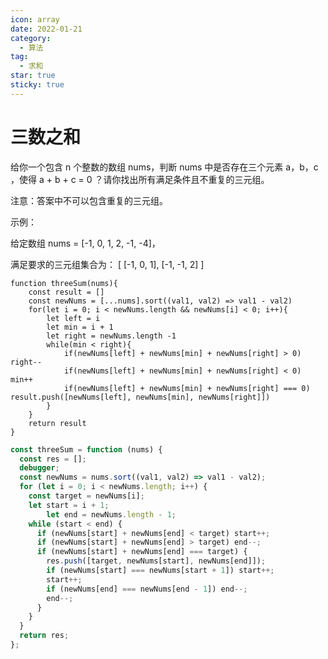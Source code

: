 ```yaml
---
icon: array
date: 2022-01-21
category:
  - 算法
tag:
  - 求和
star: true
sticky: true
---
```


# 三数之和

给你一个包含 n 个整数的数组 nums，判断 nums 中是否存在三个元素 a，b，c ，使得 a + b + c = 0 ？请你找出所有满足条件且不重复的三元组。

注意：答案中不可以包含重复的三元组。

示例：

给定数组 nums = [-1, 0, 1, 2, -1, -4]，

满足要求的三元组集合为：
[
[-1, 0, 1],
[-1, -1, 2]
]

```tsx
function threeSum(nums){
	const result = []
	const newNums = [...nums].sort((val1, val2) => val1 - val2)
	for(let i = 0; i < newNums.length && newNums[i] < 0; i++){
		let left = i
		let min = i + 1
		let right = newNums.length -1
		while(min < right){
			if(newNums[left] + newNums[min] + newNums[right] > 0) right--
			if(newNums[left] + newNums[min] + newNums[right] < 0) min++
			if(newNums[left] + newNums[min] + newNums[right] === 0) result.push([newNums[left], newNums[min], newNums[right]])
		}
	}
	return result
}
```

```jsx
const threeSum = function (nums) {
  const res = [];
  debugger;
  const newNums = nums.sort((val1, val2) => val1 - val2);
  for (let i = 0; i < newNums.length; i++) {
    const target = newNums[i];
    let start = i + 1; 
		let end = newNums.length - 1;
    while (start < end) {
      if (newNums[start] + newNums[end] < target) start++;
      if (newNums[start] + newNums[end] > target) end--;
      if (newNums[start] + newNums[end] === target) {
        res.push([target, newNums[start], newNums[end]]);
        if (newNums[start] === newNums[start + 1]) start++;
        start++;
        if (newNums[end] === newNums[end - 1]) end--;
        end--;
      }
    }
  }
  return res;
};
```